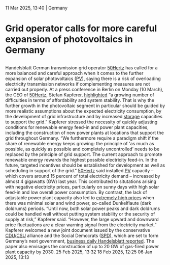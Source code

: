 11 Mar 2025, 13:40
| 
Germany
# Grid operator calls for more careful expansion of photovoltaics in Germany
## 
Handelsblatt
German transmission grid operator [50Hertz](https://www.cleanenergywire.org/experts/50hertz-transmission) has called for a more balanced and careful approach when it comes to the further expansion of solar photovoltaics ([PV](https://www.cleanenergywire.org/glossary/letter_p#pv)), saying there is a risk of overloading electricity transmission networks if complementing measures are not carried out properly. At a press conference in Berlin on Monday (10 March), the CEO of [50Hertz](https://www.cleanenergywire.org/experts/50hertz-transmission), Stefan Kapferer, [highlighted](https://www.50hertz.com/en/News/FullarticleNewsof50Hertz/15540/system-integration-of-renewable-energy-investment-costs-and-stability-take-centre-stage-in-energy-transition) “a growing number of difficulties in terms of affordability and system stability. That is why the further growth in the photovoltaic segment in particular should be guided by more realistic assumptions about the expected electricity consumption, by the development of grid infrastructure and by increased [storage](https://www.cleanenergywire.org/glossary/letter_s#storage) capacities to support the grid.”
Kapferer stressed the necessity of quickly adjusting conditions for renewable energy feed-in and power plant capacities, including the construction of new power plants at locations that support the grid throughout Germany.
“We furthermore require a paradigm shift if the share of renewable energy keeps growing: the principle of 'as much as possible, as quickly as possible and completely uncontrolled’ needs to be replaced by the principle of grid support. The current approach to promote renewable energy rewards the highest possible electricity feed-in. In the future, targeted incentives should be established for development as well as scheduling in support of the grid.”
[50Hertz](https://www.cleanenergywire.org/experts/50hertz-transmission) said installed [PV](https://www.cleanenergywire.org/glossary/letter_p#pv) capacity – which covers around 15 percent of total electricity demand – increased by almost 4 gigawatts (GW) last year. This contributed to situtations arising with negative electricity prices, particularly on sunny days with high solar feed-in and low overall power consumption. By contrast, the lack of adjustable power plant capacity also led to [extremely high prices](https://www.cleanenergywire.org/news/prolonged-dunkelflaute-shrinks-germanys-renewables-output-early-november) when there was minimal solar and wind power, so-called Dunkelflaute (dark doldrums) periods.
“Until now, both solar power peaks and dark doldrums could be handled well without putting system stability or the security of supply at risk,” Kapferer said. “However, the large upward and downward price fluctuations are a clear warning signal from the electricity market.”
Kapferer welcomed a new joint document issued by the conservative [CDU](https://www.cleanenergywire.org/experts/cdu-christian-democratic-union)/[CSU](https://www.cleanenergywire.org/experts/csu-christian-social-union) alliance and the Social Democrats ([SPD](https://www.cleanenergywire.org/experts/spd-social-democratic-party)), which are set to form Germany’s next government, [business daily Handelsblatt reported](https://www.handelsblatt.com/unternehmen/energie/energiewende-netzbetreiber-50hertz-warnt-vor-rasantem-photovoltaik-ausbau/100112643.html). The paper also envisages the construction of up to 20 GW of gas-fired power plant capacity by 2030.
25 Feb 2025, 13:32
18 Feb 2025, 12:25
06 Jan 2025, 13:13